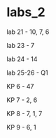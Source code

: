 # labs_2
lab 21 - 10, 7, 6

lab 23 - 7

lab 24 - 14

lab 25-26 - Q1

KP 6 - 47

KP 7 - 2, 6

KP 8 - 7, 1, 7

KP 9 - 6, 1

